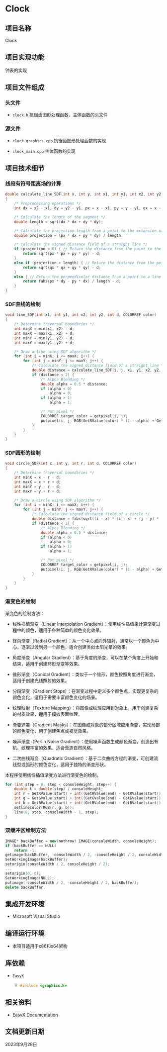 # Clock

## 项目名称

Clock

## 项目实现功能

钟表的实现

## 项目文件组成

### 头文件

* `clock.h`
抗锯齿图形处理函数、主体函数的头文件

### 源文件

* `clock_graphics.cpp`
抗锯齿图形处理函数的实现

* `clock_main.cpp`
主体函数的实现

## 项目技术细节

### 线段有符号距离场的计算

```cpp
double calculate_line_SDF(int x, int y, int x1, int y1, int x2, int y2, int d)
{
    /* Preprocessing operations */
    int dx = x2 - x1, dy = y2 - y1, px = x - x1, py = y - y1, qx = x - x2, qy = y - y2;

    /* Calculate the length of the segment */
    double length = sqrt(dx * dx + dy * dy);

    /* Calculate the projection length from a point to the extension of the segment */
    double projection = (px * dx + py * dy) / length;

    /* Calculate the signed distance field of a straight line */
    if (projection < 0) { // Return the distance from the point to the starting point if the projection is before the endpoints
        return sqrt(px * px + py * py) - d;
    }
    else if (projection > length) { // Return the distance from the point to the ending point if the projection is after the endpoints
        return sqrt(qx * qx + qy * qy) - d;
    }
    else { // Return the perpendicular distance from a point to a line segment
        return fabs(px * dy - py * dx) / length - d;
    }
}
```

### SDF直线的绘制

```cpp
void line_SDF(int x1, int y1, int x2, int y2, int d, COLORREF color)
{
    /* Determine traversal boundaries */
    int minX = min(x1, x2) - d;
    int maxX = max(x1, x2) + d;
    int minY = min(y1, y2) - d;
    int maxY = max(y1, y2) + d;

    /* Draw a line using SDF algorithm */
    for (int i = minX; i <= maxX; i++) {
        for (int j = minY; j <= maxY; j++) {
            /* Calculate the signed distance field of a straight line */
            double distance = calculate_line_SDF(i, j, x1, y1, x2, y2, d) + 1;
            if (distance < 2) {
                /* Alpha Blending */
                double alpha = 0.5 * distance;
                if (alpha < 0)
                    alpha = 0;
                if (alpha > 1)
                    alpha = 1;

                /* Put pixel */
                COLORREF target_color = getpixel(i, j);
                putpixel(i, j, RGB(GetRValue(color) * (1 - alpha) + GetRValue(target_color) * alpha, GetGValue(color) * (1 - alpha) + GetGValue(target_color) * alpha, GetBValue(color) * (1 - alpha) + GetBValue(target_color) * alpha));
            }
        }
    }
}
```

### SDF圆形的绘制

```cpp
void circle_SDF(int x, int y, int r, int d, COLORREF color)
{
    /* Determine traversal boundaries */
    int minX = x - r - d;
    int maxX = x + r + d;
    int minY = y - r - d;
    int maxY = y + r + d;

    /* Draw a circle using SDF algorithm */
    for (int i = minX; i <= maxX; i++) {
        for (int j = minY; j <= maxY; j++) {
            /* Calculate the signed distance field of a circle */
            double distance = fabs(sqrt((i - x) * (i - x) + (j - y) * (j - y)) - r) - d + 1;
            if (distance < 2) {
                /* Alpha Blending */
                double alpha = 0.5 * distance;
                if (alpha < 0)
                    alpha = 0;
                if (alpha > 1)
                    alpha = 1;

                /* Put pixel */
                COLORREF target_color = getpixel(i, j);
                putpixel(i, j, RGB(GetRValue(color) * (1 - alpha) + GetRValue(target_color) * alpha, GetGValue(color) * (1 - alpha) + GetGValue(target_color) * alpha, GetBValue(color) * (1 - alpha) + GetBValue(target_color) * alpha));
            }
        }
    }
}
```

### 渐变色的绘制

渐变色的绘制方法：

* 线性插值渐变（Linear Interpolation Gradient）：使用线性插值来计算渐变过程中的颜色，适用于各种简单的颜色变化效果。

* 径向渐变（Radial Gradient）：从一个中心点向外辐射，通常以一个颜色为中心，逐渐过渡到另一个颜色，适合创建类似太阳光晕的效果。

* 角度渐变（Angular Gradient）：基于角度的渐变，可以在某个角度上开始和结束，适用于创建环形渐变等效果。

* 锥形渐变（Conical Gradient）：类似于一个锥形，颜色按照角度进行渐变，适用于创建光线照射的效果。

* 分段渐变（Gradient Stops）：在渐变过程中定义多个颜色点，实现更复杂的颜色变化，适用于需要丰富颜色变化的场景。

* 纹理映射（Texture Mapping）：将图像或纹理应用到对象上，用于创建复杂的材质效果，适用于模拟表面纹理。

* 渐变遮罩（Gradient Masks）：在图像或对象的部分区域应用渐变，实现局部的颜色变化，用于创建焦点或视觉效果。

* 噪声渐变（Perlin Noise Gradient）：使用噪声函数生成颜色渐变，创造出有机、纹理丰富的效果，适合营造自然风格。

* 二次曲线渐变（Quadratic Gradient）：基于二次曲线方程的渐变，可创建流线型或弧形的颜色变化，适用于独特的渐变形状。

本程序使用线性插值渐变方法进行渐变色的绘制。

```cpp
for (int step = 0; step < consoleHeight; step++) {
    double t = double(step) / consoleHeight;
    int r = GetRValue(start) + int((GetRValue(end) - GetRValue(start)) * t);
    int g = GetGValue(start) + int((GetGValue(end) - GetGValue(start)) * t);
    int b = GetBValue(start) + int((GetBValue(end) - GetBValue(start)) * t);
    setlinecolor(RGB(r, g, b));
    line(0, step, consoleWidth - 1, step);
}
```

### 双缓冲区绘制方法

```cpp
IMAGE* backBuffer = new(nothrow) IMAGE(consoleWidth, consoleHeight);
if (backBuffer == NULL)
    return -1;
getimage(backBuffer, -consoleWidth / 2, -consoleHeight / 2, consoleWidth, consoleHeight);
SetWorkingImage(backBuffer);
setorigin(consoleWidth / 2, consoleHeight / 2);
...
setorigin(0, 0);
SetWorkingImage(NULL);
putimage(-consoleWidth / 2, -consoleHeight / 2, backBuffer);
delete backBuffer;
```

## 集成开发环境

* Microsoft Visual Studio

## 编译运行环境

* 本项目适用于x86和x64架构

## 库依赖

* `EasyX`

  * ```cpp
    #include <graphics.h>
    ```

## 相关资料

* [EasyX Documentation](https://docs.easyx.cn/)

## 文档更新日期

2023年9月28日